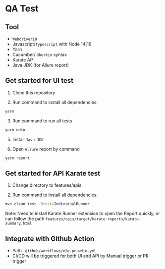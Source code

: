 # QA Test

## Tool

- `WebdriverIO`
- Javascript/`Typescript` with Node 14|16
- Yarn
- Cucumber/ `Gherkin` syntax
- Karate AP
- Java JDK (for Allure report)

## Get started for UI test

1. Clone this repository

2. Run command to install all dependencies:

```bash
yarn
```

3. Run command to run all tests

```bash
yarn wdio
```

5. Install `Java JDK`

6. Open `Allure` report by command

```bash
yarn report
```

## Get started for API Karate test
1. Change directory to features/apis

2. Run command to install all dependencies:

```bash
mvn clean test -Dtest=IndividualRunner
```
Note: Need to install Karate Runner extension to open the Report quickly, or can follow the path `features/apis/target/karate-reports/karate-summary.html`

## Integrate with Github Action
- Path `.github/workflows/e2e-pr-wdio.yml`
- CI/CD will be triggered for both UI and API by Manual trigger or PR trigger